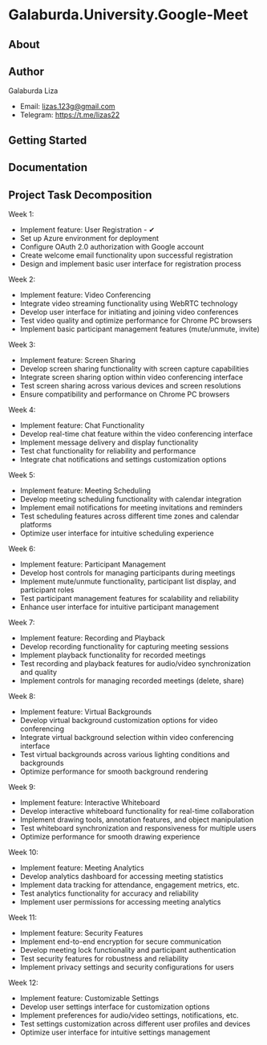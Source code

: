 # Galaburda.University.Google-Meet
## About
## Author
Galaburda Liza
- Email: lizas.123g@gmail.com
- Telegram: https://t.me/lizas22
## Getting Started
## Documentation
## Project Task Decomposition
Week 1:
- Implement feature: User Registration - &#10004;
- Set up Azure environment for deployment
- Configure OAuth 2.0 authorization with Google account
- Create welcome email functionality upon successful registration
- Design and implement basic user interface for registration process

Week 2:
- Implement feature: Video Conferencing
- Integrate video streaming functionality using WebRTC technology
- Develop user interface for initiating and joining video conferences
- Test video quality and optimize performance for Chrome PC browsers
- Implement basic participant management features (mute/unmute, invite)

Week 3:
- Implement feature: Screen Sharing
- Develop screen sharing functionality with screen capture capabilities
- Integrate screen sharing option within video conferencing interface
- Test screen sharing across various devices and screen resolutions
- Ensure compatibility and performance on Chrome PC browsers

Week 4:
- Implement feature: Chat Functionality
- Develop real-time chat feature within the video conferencing interface
- Implement message delivery and display functionality
- Test chat functionality for reliability and performance
- Integrate chat notifications and settings customization options

Week 5:
- Implement feature: Meeting Scheduling
- Develop meeting scheduling functionality with calendar integration
- Implement email notifications for meeting invitations and reminders
- Test scheduling features across different time zones and calendar platforms
- Optimize user interface for intuitive scheduling experience

Week 6:
- Implement feature: Participant Management
- Develop host controls for managing participants during meetings
- Implement mute/unmute functionality, participant list display, and participant roles
- Test participant management features for scalability and reliability
- Enhance user interface for intuitive participant management

Week 7:
- Implement feature: Recording and Playback
- Develop recording functionality for capturing meeting sessions
- Implement playback functionality for recorded meetings
- Test recording and playback features for audio/video synchronization and quality
- Implement controls for managing recorded meetings (delete, share)

Week 8:
- Implement feature: Virtual Backgrounds
- Develop virtual background customization options for video conferencing
- Integrate virtual background selection within video conferencing interface
- Test virtual backgrounds across various lighting conditions and backgrounds
- Optimize performance for smooth background rendering

Week 9:
- Implement feature: Interactive Whiteboard
- Develop interactive whiteboard functionality for real-time collaboration
- Implement drawing tools, annotation features, and object manipulation
- Test whiteboard synchronization and responsiveness for multiple users
- Optimize performance for smooth drawing experience

Week 10:
- Implement feature: Meeting Analytics
- Develop analytics dashboard for accessing meeting statistics
- Implement data tracking for attendance, engagement metrics, etc.
- Test analytics functionality for accuracy and reliability
- Implement user permissions for accessing meeting analytics

Week 11:
- Implement feature: Security Features
- Implement end-to-end encryption for secure communication
- Develop meeting lock functionality and participant authentication
- Test security features for robustness and reliability
- Implement privacy settings and security configurations for users

Week 12:
- Implement feature: Customizable Settings
- Develop user settings interface for customization options
- Implement preferences for audio/video settings, notifications, etc.
- Test settings customization across different user profiles and devices
- Optimize user interface for intuitive settings management
